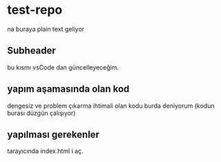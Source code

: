 # test-repo

na buraya plain text geliyor

## Subheader

bu kısmı vsCode dan güncelleyeceğim.

## yapım aşamasında olan kod

dengesiz ve problem çıkarma ihtimali olan kodu burda deniyorum
(kodun burası düzgün çalışıyor)

## yapılması gerekenler

tarayıcında index.html i aç.
